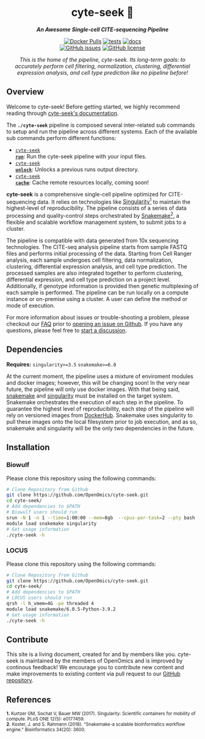 <div align="center">
   
  <h1>cyte-seek 🔬</h1>
  
  **_An Awesome Single-cell CITE-sequencing Pipeline_**

  [![Docker Pulls](https://img.shields.io/docker/pulls/skchronicles/chicyte)](https://hub.docker.com/repository/docker/skchronicles/chicyte) [![tests](https://github.com/OpenOmics/cyte-seek/workflows/tests/badge.svg)](https://github.com/OpenOmics/cyte-seek/actions/workflows/main.yaml) [![docs](https://github.com/OpenOmics/cyte-seek/workflows/docs/badge.svg)](https://github.com/OpenOmics/cyte-seek/actions/workflows/docs.yml)<br>[![GitHub issues](https://img.shields.io/github/issues/OpenOmics/cyte-seek?color=brightgreen)](https://github.com/OpenOmics/cyte-seek/issues) [![GitHub license](https://img.shields.io/github/license/OpenOmics/cyte-seek)](https://github.com/OpenOmics/cyte-seek/blob/main/LICENSE)  
  
  <i>
    This is the home of the pipeline, cyte-seek. Its long-term goals: to accurately perform cell filtering, normalization, clustering, differential expression analysis, and cell type prediction like no pipeline before!
  </i>
</div>


## Overview
Welcome to cyte-seek! Before getting started, we highly recommend reading through [cyte-seek's documentation](https://openomics.github.io/cyte-seek/).

The **`./cyte-seek`** pipeline is composed several inter-related sub commands to setup and run the pipeline across different systems. Each of the available sub commands perform different functions: 

 * [<code>cyte-seek <b>run</b></code>](https://openomics.github.io/cyte-seek/usage/run/): Run the cyte-seek pipeline with your input files.
 * [<code>cyte-seek <b>unlock</b></code>](https://openomics.github.io/cyte-seek/usage/unlock/): Unlocks a previous runs output directory.
 * [<code>cyte-seek <b>cache</b></code>](https://openomics.github.io/cyte-seek/usage/cache/): Cache remote resources locally, coming soon!


**cyte-seek** is a comprehensive single-cell pipeline optimized for CITE-sequencing data. It relies on technologies like [Singularity<sup>1</sup>](https://singularity.lbl.gov/) to maintain the highest-level of reproducibility. The pipeline consists of a series of data processing and quality-control steps orchestrated by [Snakemake<sup>2</sup>](https://snakemake.readthedocs.io/en/stable/), a flexible and scalable workflow management system, to submit jobs to a cluster.

The pipeline is compatible with data generated from 10x sequencing technologies. The CITE-seq analysis pipeline starts from sample FASTQ files and performs initial processing of the data. Starting from Cell Ranger analysis, each sample undergoes cell filtering, data normalization, clustering, differential expression analysis, and cell type prediction. The processed samples are also integrated together to perform clustering, differential expression, and cell type prediction on a project level. Additionally, if genotype information is provided then genetic multiplexing of each sample is performed. The pipeline can be run locally on a compute instance or on-premise using a cluster. A user can define the method or mode of execution. 

For more information about issues or trouble-shooting a problem, please checkout our [FAQ](https://openomics.github.io/cyte-seek/faq/questions/) prior to [opening an issue on Github](https://github.com/OpenOmics/cyte-seek/issues). If you have any questions, please feel free to [start a discussion](https://github.com/OpenOmics/cyte-seek/discussions).

## Dependencies
**Requires:** `singularity>=3.5`  `snakemake>=6.0`

At the current moment, the pipeline uses a mixture of enviroment modules and docker images; however, this will be changing soon! In the very near future, the pipeline will only use docker images. With that being said, [snakemake](https://snakemake.readthedocs.io/en/stable/getting_started/installation.html) and [singularity](https://singularity.lbl.gov/all-releases) must be installed on the target system. Snakemake orchestrates the execution of each step in the pipeline. To guarantee the highest level of reproducibility, each step of the pipeline will rely on versioned images from [DockerHub](https://hub.docker.com/orgs/nciccbr/repositories). Snakemake uses singularity to pull these images onto the local filesystem prior to job execution, and as so, snakemake and singularity will be the only two dependencies in the future.

## Installation

### Biowulf
Please clone this repository using the following commands:
```bash
# Clone Repository from Github
git clone https://github.com/OpenOmics/cyte-seek.git
cd cyte-seek/
# Add dependencies to $PATH
# Biowulf users should run
srun -N 1 -n 1 --time=1:00:00 --mem=8gb  --cpus-per-task=2 --pty bash
module load snakemake singularity
# Get usage information
./cyte-seek -h
```

### LOCUS
Please clone this repository using the following commands:
```bash
# Clone Repository from Github
git clone https://github.com/OpenOmics/cyte-seek.git
cd cyte-seek/
# Add dependencies to $PATH
# LOCUS users should run
qrsh -l h_vmem=4G -pe threaded 4
module load snakemake/6.0.5-Python-3.9.2
# Get usage information
./cyte-seek -h
```

## Contribute 

This site is a living document, created for and by members like you. cyte-seek is maintained by the members of OpenOmics and is improved by continous feedback! We encourage you to contribute new content and make improvements to existing content via pull request to our [GitHub repository](https://github.com/OpenOmics/cyte-seek).

## References
<sup>**1.**  Kurtzer GM, Sochat V, Bauer MW (2017). Singularity: Scientific containers for mobility of compute. PLoS ONE 12(5): e0177459.</sup>  
<sup>**2.**  Koster, J. and S. Rahmann (2018). "Snakemake-a scalable bioinformatics workflow engine." Bioinformatics 34(20): 3600.</sup>  
